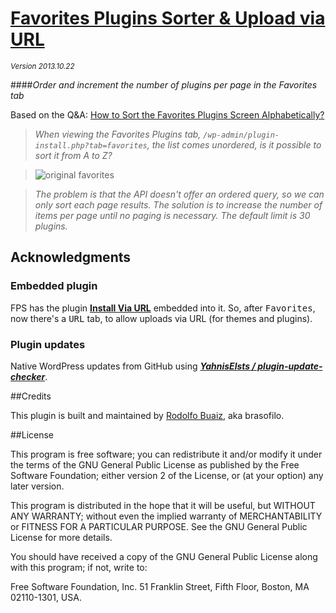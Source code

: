 # [Favorites Plugins Sorter & Upload via URL](https://github.com/brasofilo/favorites-plugins-sorter)
<sup>*Version 2013.10.22*</sup>

####*Order and increment the number of plugins per page in the Favorites tab*

Based on the Q&A: [How to Sort the Favorites Plugins Screen Alphabetically?](http://wordpress.stackexchange.com/q/76643/12615)

> *When viewing the Favorites Plugins tab, `/wp-admin/plugin-install.php?tab=favorites`, 
the list comes unordered, is it possible to sort it from A to Z?*

>![original favorites](http://i.stack.imgur.com/0DyUr.png)

> *The problem is that the API doesn't offer an ordered query, 
so we can only sort each page results. 
The solution is to increase the number of items per page 
until no paging is necessary. The default limit is 30 plugins.*

## Acknowledgments

### Embedded plugin

FPS has the plugin [**Install Via URL**](http://wordpress.org/plugins/upload-theme-via-url/) embedded into it. 
So, after <kbd>Favorites</kbd>, now there's a <kbd>URL</kbd> tab, 
to allow uploads via URL (for themes and plugins).

### Plugin updates

Native WordPress updates from GitHub using [***YahnisElsts / plugin-update-checker***](https://github.com/YahnisElsts/plugin-update-checker).

##Credits

This plugin is built and maintained by [Rodolfo Buaiz](http://brasofilo.com), aka brasofilo.

##License

This program is free software; you can redistribute it and/or modify it under the terms of the GNU General Public License as published by the Free Software Foundation; either version 2 of the License, or (at your option) any later version.

This program is distributed in the hope that it will be useful, but WITHOUT ANY WARRANTY; without even the implied warranty of MERCHANTABILITY or FITNESS FOR A PARTICULAR PURPOSE.  See the GNU General Public License for more details.

You should have received a copy of the GNU General Public License along with this program; if not, write to:

Free Software Foundation, Inc.
51 Franklin Street, Fifth Floor,
Boston, MA
02110-1301, USA.